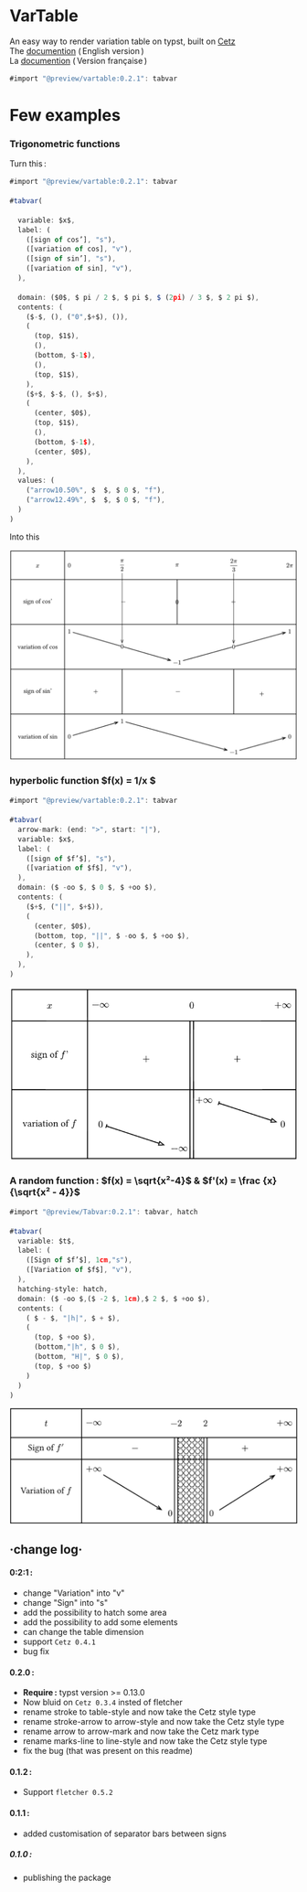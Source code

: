 # VarTable 

An easy way to render variation table on typst, built on [Cetz](https://github.com/cetz-package/cetz)\
The [documention](https://github.com/Le-foucheur/Typst-VarTable/blob/main/documentation.pdf) ( English version )\
La [documention](https://github.com/Le-foucheur/Typst-VarTable/blob/main/documentationVF.pdf) ( Version française )


```js
#import "@preview/vartable:0.2.1": tabvar
```
# Few examples

### Trigonometric functions
Turn this :
```js
#import "@preview/vartable:0.2.1": tabvar

#tabvar(

  variable: $x$,
  label: (
    ([sign of cos’], "s"),
    ([variation of cos], "v"),
    ([sign of sin’], "s"),
    ([variation of sin], "v"),
  ),

  domain: ($0$, $ pi / 2 $, $ pi $, $ (2pi) / 3 $, $ 2 pi $),
  contents: (
    ($-$, (), ("0",$+$), ()),
    (
      (top, $1$),
      (),
      (bottom, $-1$),
      (),
      (top, $1$),
    ),
    ($+$, $-$, (), $+$),
    (
      (center, $0$),
      (top, $1$),
      (),
      (bottom, $-1$),
      (center, $0$),
    ),
  ),
  values: (
    ("arrow10.50%", $  $, $ 0 $, "f"),
    ("arrow12.49%", $  $, $ 0 $, "f"),
  )
)
```
Into this

![trigonometric function](./examples/trigonometricFunction.png)

### hyperbolic function $f(x) = 1/x $

```js
#import "@preview/vartable:0.2.1": tabvar

#tabvar(
  arrow-mark: (end: ">", start: "|"),
  variable: $x$,
  label: (
    ([sign of $f’$], "s"),
    ([variation of $f$], "v"),
  ),
  domain: ($ -oo $, $ 0 $, $ +oo $),
  contents: (
    ($+$, ("||", $+$)),
    (
      (center, $0$),
      (bottom, top, "||", $ -oo $, $ +oo $),
      (center, $ 0 $),
    ),
  ),
)
```
![hyperbolic function](./examples/hyperbolicFunction.png)

### A random function : $f(x) = \sqrt{x²-4}$ & $f'(x) = \frac {x} {\sqrt{x² - 4}}$

```js
#import "@preview/Tabvar:0.2.1": tabvar, hatch

#tabvar(
  variable: $t$,
  label: (
    ([Sign of $f’$], 1cm,"s"),
    ([Variation of $f$], "v"),
  ),
  hatching-style: hatch,
  domain: ($ -oo $,($ -2 $, 1cm),$ 2 $, $ +oo $),
  contents: (
    ( $ - $, "|h|", $ + $), 
    (
      (top, $ +oo $),
      (bottom,"|h", $ 0 $), 
      (bottom, "H|", $ 0 $),
      (top, $ +oo $)
    )
  )
)
```

![random function](./examples/randomFunction.png)

## ·change log·

#### 0:2:1 :
- change "Variation" into "v"
- change "Sign" into "s"
- add the possibility to hatch some area 
- add the possibility to add some elements
- can change the table dimension
- support `Cetz 0.4.1`
- bug fix

#### 0.2.0 :
- **Require :** typst version >= 0.13.0
- Now bluid on `Cetz 0.3.4` insted of fletcher
- rename stroke to table-style and now take the Cetz style type
- rename stroke-arrow to arrow-style and now take the Cetz style type
- rename arrow to arrow-mark and now take the Cetz mark type
- rename marks-line to line-style and now take the Cetz style type
- fix the bug (that was present on this readme)

#### 0.1.2 :
- Support `fletcher 0.5.2`

#### 0.1.1 :
- added customisation of separator bars between signs

##### 0.1.0 :
- publishing the package
